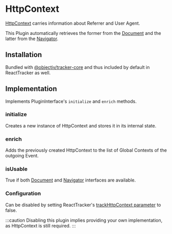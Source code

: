 # HttpContext

[HttpContext](/taxonomy/reference/global-contexts/HttpContext.md) carries information about Referrer and User Agent.

This Plugin automatically retrieves the former from the [Document](https://developer.mozilla.org/en-US/docs/Web/API/Document/referrer) and the latter from the [Navigator](https://developer.mozilla.org/en-US/docs/Web/API/Navigator/userAgent).

## Installation
Bundled with [@objectiv/tracker-core](https://www.npmjs.com/package/@objectiv/tracker-core) and thus included by default in ReactTracker as well.

## Implementation
Implements PluginInterface's `initialize` and `enrich` methods.

### initialize
Creates a new instance of HttpContext and stores it in its internal state.

### enrich
Adds the previously created HttpContext to the list of Global Contexts of the outgoing Event.

### isUsable
True if both [Document](https://developer.mozilla.org/en-US/docs/Web/API/Document) and [Navigator](https://developer.mozilla.org/en-US/docs/Web/API/Navigator) interfaces are available.

### Configuration
Can be disabled by setting ReactTracker's [trackHttpContext parameter](/tracking/react/api-reference/ReactTracker.md#configuration) to false.

:::caution
Disabling this plugin implies providing your own implementation, as HttpContext is still required.
:::
